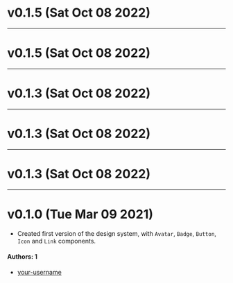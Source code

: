 # v0.1.5 (Sat Oct 08 2022)



---

# v0.1.5 (Sat Oct 08 2022)



---

# v0.1.3 (Sat Oct 08 2022)



---

# v0.1.3 (Sat Oct 08 2022)



---

# v0.1.3 (Sat Oct 08 2022)



---

# v0.1.0 (Tue Mar 09 2021)

- Created first version of the design system, with `Avatar`, `Badge`, `Button`, `Icon` and `Link` components.

#### Authors: 1

- [your-username](https://github.com/your-username)
